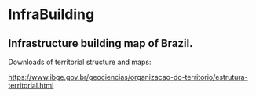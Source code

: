 # InfraBuilding

## Infrastructure building map of Brazil.

Downloads of territorial structure and maps: 

https://www.ibge.gov.br/geociencias/organizacao-do-territorio/estrutura-territorial.html  
